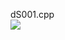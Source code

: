 dS001.cpp <br>
<img src = "https://github.com/min06150315/22300265_MKB_DS/blob/main/lab6/result/ds001.png">